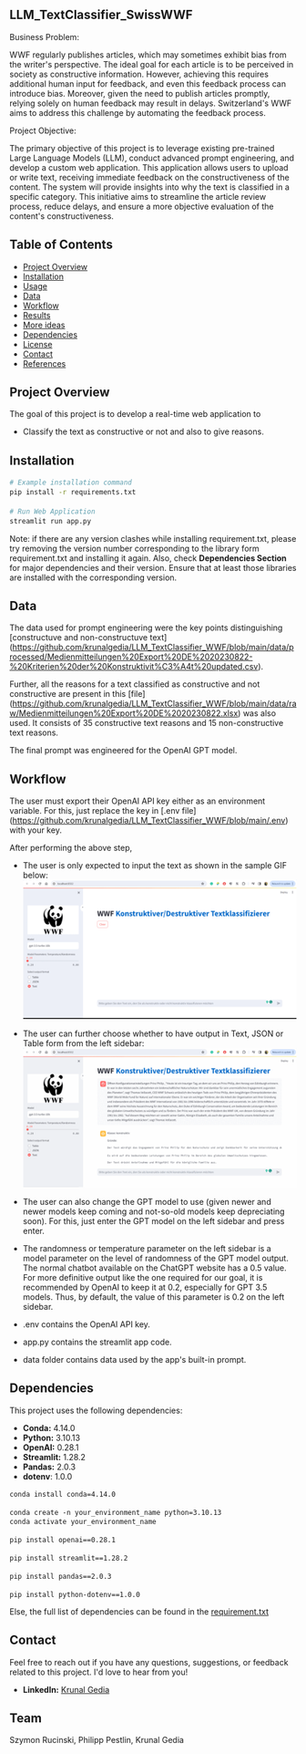 ## LLM_TextClassifier_SwissWWF

Business Problem:

WWF regularly publishes articles, which may sometimes exhibit bias from the writer's perspective. The ideal goal for each article is to be perceived in society as constructive information. However, achieving this requires additional human input for feedback, and even this feedback process can introduce bias. Moreover, given the need to publish articles promptly, relying solely on human feedback may result in delays. Switzerland's WWF aims to address this challenge by automating the feedback process.

Project Objective:

The primary objective of this project is to leverage existing pre-trained Large Language Models (LLM), conduct advanced prompt engineering, and develop a custom web application. This application allows users to upload or write text, receiving immediate feedback on the constructiveness of the content. The system will provide insights into why the text is classified in a specific category. This initiative aims to streamline the article review process, reduce delays, and ensure a more objective evaluation of the content's constructiveness. 

## Table of Contents

- [Project Overview](#project-overview)
- [Installation](#installation)
- [Usage](#usage)
- [Data](#data)
- [Workflow](#workflow)
- [Results](#results)
- [More ideas](#More-ideas)
- [Dependencies](#dependencies)
- [License](#license)
- [Contact](#contact)
- [References](#references)

## Project Overview

The goal of this project is to develop a real-time web application to
* Classify the text as constructive or not and also to give reasons.

## Installation

```bash
# Example installation command
pip install -r requirements.txt

# Run Web Application
streamlit run app.py
```
Note: if there are any version clashes while installing requirement.txt, please try removing the version number corresponding to the library form requirement.txt and installing it again.
Also, check **Dependencies Section** for major dependencies and their version. Ensure that at least those libraries are installed with the corresponding version.

## Data

The data used for prompt engineering were the key points distinguishing [constructuve and non-constructuve text] (https://github.com/krunalgedia/LLM_TextClassifier_WWF/blob/main/data/processed/Medienmitteilungen%20Export%20DE%2020230822-%20Kriterien%20der%20Konstruktivit%C3%A4t%20updated.csv). 

Further, all the reasons for a text classified as constructive and not constructive are present in this [file] (https://github.com/krunalgedia/LLM_TextClassifier_WWF/blob/main/data/raw/Medienmitteilungen%20Export%20DE%2020230822.xlsx) was also used. It consists of 35 constructive text reasons and 15 non-constructive text reasons.

The final prompt was engineered for the OpenAI GPT model. 

## Workflow
The user must export their OpenAI API key either as an environment variable. For this, just replace the key in [.env file] (https://github.com/krunalgedia/LLM_TextClassifier_WWF/blob/main/.env) with your key.

After performing the above step,

* The user is only expected to input the text as shown in the sample GIF below:
![image](https://github.com/krunalgedia/LLM_TextClassifier_WWF/blob/main/images/sample%20(1).gif)


* The user can further choose whether to have output in Text, JSON or Table form from the left sidebar:
![image](https://github.com/krunalgedia/LLM_TextClassifier_WWF/blob/main/images/sample%20(2).gif)


* The user can also change the GPT model to use (given newer and newer models keep coming and not-so-old models keep depreciating soon). For this, just enter the GPT model on the left sidebar and press enter.

* The randomness or temperature parameter on the left sidebar is a model parameter on the level of randomness of the GPT model output. The normal chatbot available on the ChatGPT website has a 0.5 value. For more definitive output like the one required for our goal, it is recommended by OpenAI to keep it at 0.2, especially for GPT 3.5 models. Thus, by default, the value of this parameter is 0.2 on the left sidebar. 

* .env contains the OpenAI API key.
* app.py contains the streamlit app code.
* data folder contains data used by the app's built-in prompt.

## Dependencies

This project uses the following dependencies:

- **Conda:** 4.14.0 
- **Python:** 3.10.13
- **OpenAI:** 0.28.1
- **Streamlit:** 1.28.2
- **Pandas:** 2.0.3
- **dotenv**: 1.0.0

```
conda install conda=4.14.0

conda create -n your_environment_name python=3.10.13
conda activate your_environment_name

pip install openai==0.28.1

pip install streamlit==1.28.2

pip install pandas==2.0.3

pip install python-dotenv==1.0.0
```

 Else, the full list of dependencies can be found in the [requirement.txt](https://github.com/krunalgedia/LLM_TextClassifier_WWF/blob/main/requirements.txt)
  
## Contact

Feel free to reach out if you have any questions, suggestions, or feedback related to this project. I'd love to hear from you!

- **LinkedIn:** [Krunal Gedia](https://www.linkedin.com/in/krunal-gedia-00188899/)

## Team

Szymon Rucinski, Philipp Pestlin, Krunal Gedia
